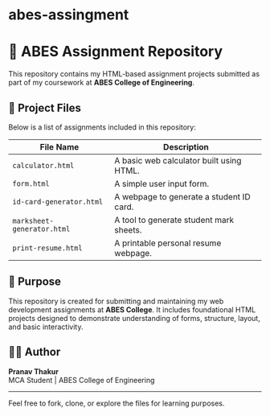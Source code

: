 # abes-assingment
# 📝 ABES Assignment Repository

This repository contains my HTML-based assignment projects submitted as part of my coursework at **ABES College of Engineering**.

## 📁 Project Files

Below is a list of assignments included in this repository:

| File Name                  | Description                                |
|---------------------------|--------------------------------------------|
| `calculator.html`         | A basic web calculator built using HTML.   |
| `form.html`               | A simple user input form.                  |
| `id-card-generator.html`  | A webpage to generate a student ID card.   |
| `marksheet-generator.html`| A tool to generate student mark sheets.    |
| `print-resume.html`       | A printable personal resume webpage.       |

## 🎯 Purpose

This repository is created for submitting and maintaining my web development assignments at **ABES College**. It includes foundational HTML projects designed to demonstrate understanding of forms, structure, layout, and basic interactivity.

## 🧑‍💻 Author

**Pranav Thakur**  
MCA Student | ABES College of Engineering

---

Feel free to fork, clone, or explore the files for learning purposes.
